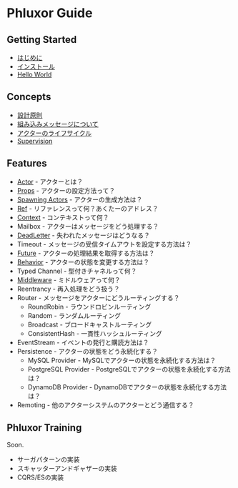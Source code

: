 # Phluxor Guide

## Getting Started

- [はじめに](intro.md)
- [インストール](install.md)
- [Hello World](hello.md)

## Concepts

- [設計原則](/ja/what/principles.html)
- [組み込みメッセージについて](/ja/what/built_in_message.html)
- [アクターのライフサイクル](/ja/what/lifecycle.html)
- [Supervision](/ja/what/supervision.html)

## Features

- [Actor](/ja/features/actor.html) - アクターとは？
- [Props](/ja/features/props.html) - アクターの設定方法って？
- [Spawning Actors](/ja/features/spawn_actors.html) - アクターの生成方法は？
- [Ref](/ja/features/ref.html) - リファレンスって何？あくたーのアドレス？
- [Context](/ja/features/context.html) - コンテキストって何？
- Mailbox - アクターはメッセージをどう処理する？
- [DeadLetter](/ja/features/deadletter.html) - 失われたメッセージはどうなる？
- Timeout - メッセージの受信タイムアウトを設定する方法は？
- [Future](/ja/features/future.html) - アクターの処理結果を取得する方法は？
- [Behavior](/ja/features/behavior.html) - アクターの状態を変更する方法は？
- Typed Channel - 型付きチャネルって何？
- [Middleware](/ja/features/middleware.html) - ミドルウェアって何？
- Reentrancy - 再入処理をどう扱う？
- Router - メッセージをアクターにどうルーティングする？
    - RoundRobin - ラウンドロビンルーティング
    - Random - ランダムルーティング
    - Broadcast - ブロードキャストルーティング
    - ConsistentHash - 一貫性ハッシュルーティング
- EventStream - イベントの発行と購読方法は？
- Persistence - アクターの状態をどう永続化する？
    - MySQL Provider - MySQLでアクターの状態を永続化する方法は？
    - PostgreSQL Provider - PostgreSQLでアクターの状態を永続化する方法は？
    - DynamoDB Provider - DynamoDBでアクターの状態を永続化する方法は？
- Remoting - 他のアクターシステムのアクターとどう通信する？

## Phluxor Training

Soon.  

- サーガパターンの実装
- スキャッターアンドギャザーの実装
- CQRS/ESの実装
